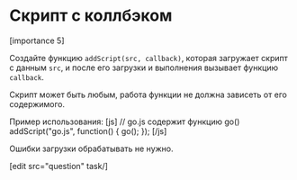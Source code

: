 # Скрипт с коллбэком

[importance 5]

Создайте функцию `addScript(src, callback)`, которая загружает скрипт с данным `src`, и после его загрузки и выполнения вызывает функцию `callback`.

Скрипт может быть любым, работа функции не должна зависеть от его содержимого.

Пример использования:
[js]
// go.js содержит функцию go()
addScript("go.js", function() {
 go();
});
[/js]

Ошибки загрузки обрабатывать не нужно.

[edit src="question" task/]